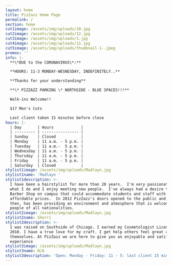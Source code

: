 ```yaml
---
layout: home
title: PizZazz Home Page
permalink: /
section: home
cut1image: /assets/img/uploads/10.jpg
cut2image: /assets/img/uploads/12.jpg
cut3image: /assets/img/uploads/3.jpg
cut4image: /assets/img/uploads/11.jpg
cut5image: /assets/img/uploads/thumbnail-1-.jpeg
promos: ''
info: |-
  **\*DUE to the CORONAVIRUS\*:**

  **HOURS: 11-3 MONDAY-WESNESDAY, INDEFINITELY..**

  **Thanks for your understanding**

  **\* PIZZAZZ PARKING \* NORTHSIDE - BLUE SPACES!!!**

  Walk-ins Welcome!!

  $17 Men's Cuts

  Last client taken 15 minutes before close
hours: |-
  | Day       | Hours            |
  | --------- | ---------------- |
  | Sunday    | Closed           |
  | Monday    | 11 a.m. - 5 p.m. |
  | Tuesday   | 11 a.m.-  5 p.m. |
  | Wednesday | 11 a.m. - 5 p.m. |
  | Thursday  | 11 a.m. - 5 p.m. |
  | Friday    | 11 a.m. - 5 p.m. |
  | Saturday  | Closed           |
stylist1image: /assets/img/uploads/Madlayn.jpg
stylist1name: 'Madlayn '
stylist1description: >-
  I have been a hairstylist for more than 20 years.  I'm very passionate about
  what I do and I enjoy meeting new people.  I've always had a desire to open a
  Barber Shop on campus that could accommodate students and staff with
  affordable prices.  In 2012 PizZazz's doors opened to the public and, since
  then, has been providing an environment and atmosphere that is welcoming to
  people of all nationalities.
stylist2image: /assets/img/uploads/Madlayn.jpg
stylist2name: Sherri
stylist2description: >-
  I was raised on Southside of Chicago. I earned my Cosmetologist License in
  2010. I have a true love for my craft. I get help others feel great about
  themselves. At PizZazz we are here to give you an enjoyable and satifying
  experience
stylist3image: /assets/img/uploads/Madlayn.jpg
stylist3name: N/A
stylist3description: 'Open: Monday - Friday: 11 - 5: last client 15 minutes before close!'
---
```

